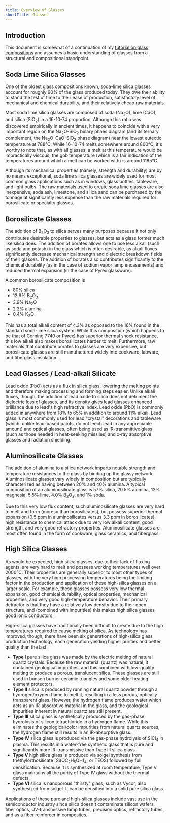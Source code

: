```yaml
---
title: Overview of Glasses
shortTitle: Glasses
---
```


## Introduction

This document is somewhat of a continuation of my [tutorial on glass
compositions](glass-compositions.html) and assumes a basic understanding of
glasses from a structural and compositional standpoint.

## Soda Lime Silica Glasses

One of the oldest glass compositions known, soda-lime silica glasses account
for roughly 90% of the glass produced today.  They owe their ability to stand
the test of time to their ease of production, satisfactory level of mechanical
and chemical durability, and their relatively cheap raw materials.

Most soda lime silica glasses are composed of soda (Na<sub>2</sub>O), lime (CaO),
and silica (SiO<sub>2</sub>) in a 16-10-74 proportion.  Although this ratio was
discovered empirically in ancient times, it happens to coincide with a very
important region on the Na<sub>2</sub>O-SiO<sub>2</sub> binary phaes diagram
(and its ternary complement, the Na<sub>2</sub>O-CaO-SiO<sub>2</sub> phase
diagram) near the lowest eutectic temperature at 788&deg;C.  While 16-10-74 melts
somewhere around 800&deg;C, it's worthy to note that, as with all glasses, a melt
at this temperature would be impractically viscous; the gob temperature (which
is a fair indication of the temperatures around which a melt can be worked
with) is around 1185&deg;C.

Although its mechanical properties (namely, strength and durability) are by no
means exceptional, soda lime silica glasses are widely used for most common
glass applications such as in windows, glass bottles, tableware, and light
bulbs.  The raw materials used to create soda lime glasses are also inexpensive;
soda ash, limestone, and silica sand can be purchased by the tonnage at
significantly less expense than the raw materials required for borosilicate or
specialty glasses.

## Borosilicate Glasses

The addition of B<sub>2</sub>O<sub>3</sub> to silica serves many purposes
because it not only contributes desirable properties to glasses, but acts as a
glass former much like silica does.  The addition of borates allows one to use
less alkali (such as soda and potash) in the glass which is often desirable,
as alkali fluxes significantly decrease mechanical strength and dielectric
breakdown fields of their glasses.  The addition of borates also contributes
significantly to the chemical durability (as in the case of sodium vapor lamp
encasements) and reduced thermal expansion (in the case of Pyrex glassware).

A common borosilicate composition is

- 80% silica
- 12.9% B<sub>2</sub>O<sub>3</sub>
- 3.9% Na<sub>2</sub>O
- 2.2% alumina 
- 0.4% K<sub>2</sub>O

This has a total alkali content of 4.3% as opposed to the 16% found in the
standard soda-lime silica system.  While this composition (which happens to
be that of Corning 7740 or Pyrex) has superior thermal shock resistance, this
low alkali also makes borosilicates harder to melt.  Furthermore, raw materials
that contribute borates to glasses are very expensive, but borosilicate glasses
are still manufactured widely into cookware, labware, and fiberglass insulation.

## Lead Glasses / Lead-alkali Silicate

Lead oxide (PbO) acts as a flux in silica glass, lowering the melting points and
therefore making processing and forming steps easier.  Unlike alkali fluxes,
though, the addition of lead oxide to silica does not detriment the dielectric
loss of glasses, and its density gives lead glasses enhanced brilliance due to
lead's high refractive index.  Lead oxide (PbO) is commonly added in anywhere
from 18% to 65% in addition to around 11% alkali.  Lead glass is most commonly
used for lead "crystal" decorations and tableware (which, unlike lead-based
paints, do not leech lead in any appreciable amount) and optical glasses, often
being used as IR-transmittive glass (such as those needed in heat-seeking
missiles) and x-ray absorptive glasses and radiation shielding.

## Aluminosilicate Glasses

The addition of alumina to a silica network imparts notable strength and
temperature resistances to the glass by binding up the glassy network.
Aluminosilicate glasses vary widely in composition but are typically
characterized as having between 20% and 40% alumina.  A typical composition of
an aluminosilicate glass is 57% silica, 20.5% alumina, 12% magnesia, 5.5% lime,
4.0% B<sub>2</sub>O<sub>3</sub>, and 1% soda.

Due to this very low flux content, such aluminosilicate glasses are very hard
to melt and form (moreso than borosilicates), but possess superior thermal
expansion (0.5 ppm in aluminosilicates versus 3.3 ppm in borosilicates), high
resistance to chemical attack due to very low alkali content, good strength,
and very good refractory properties.  Aluminosilicate glasses are most often
found in the form of cookware, glass ceramics, and fiberglass.

## High Silica Glasses

As would be expected, high silica glasses, due to their lack of fluxing agents,
are very hard to melt and possess working temperatures well over 2000&deg;C.
Their properties are generally superior to most other types of glasses, with
the very high processing temperatures being the limiting factor in the
production and application of these high-silica glasses on a larger scale.  For
example, these glasses possess very low thermal expansion, good chemical
durability, optical properties, mechanical properties, and very good
high-temperature behavior.  Their primary detractor is that they have a
relatively low density due to their open structure, and (combined with
impurities) this makes high silica glasses good ionic conductors.

High-silica glasses have traditionally been difficult to create due to the high
temperatures required to cause melting of silica.  As technology has improved,
though, there have been six generations of high-silica glass production
technology, each generation yielding higher purities and better quality than the
last.

- **Type I** pure silica glass was made by the electric melting of natural
  quartz crystals.  Because the raw material (quartz) was natural, it contained
  geological impurities, and this combined with low-quality melting to produce a
  porous, translucent silica.  These glasses are still used in bunsen burner
  ceramic triangles and some older heating element protectors.
- **Type II** silica is produced by running natural quartz powder through a
  hydrogen/oxygen flame to melt it, resulting in a less porous, optically
  transparent glass.  However, the hydrogen flame produces water which acts as
  an IR-absorptive material in the glass, and the geological impurities inherent
  in natural quartz are still present.
- **Type III** silica glass is synthetically produced by the gas-phase
  hydrolysis of silicon tetrachloride in a hydrogen flame.  While this
  eliminates the geological/color impurities from natural quartz sources, the
  hydrogen flame still results in an IR-absorptive glass.
- **Type IV** silica glass is produced via the gas-phase hydrolysis of
  SiCl<sub>4</sub> in plasma.  This results in a water-free synthetic glass that
  is pure and significantly more IR-transmissive than Type III silica glass.
- **Type V** high silica glass is produced via solgel synthesis from
  triethylorthosilicate [Si(OC<sub>2</sub>H<sub>5</sub>OH)<sub>4</sub>, or TEOS)
  followed by full densification.  Because it is synthesized at room
  temperature, Type V glass maintains all the purity of Type IV glass without
  the thermal defects.
- **Type VI** silica is nanoporous "thirsty" glass, such as Vycor, also
  synthesized from solgel.  It can be densified into a solid pure silica glass.

Applications of these pure and high-silica glasses include vast use in the
semiconductor industry since silica doesn't contaminate silicon wafers, fiber
optics, UV-transmissive lamp tubes, precision optics, refractory tubes, and as
a fiber reinforcer in composites.

